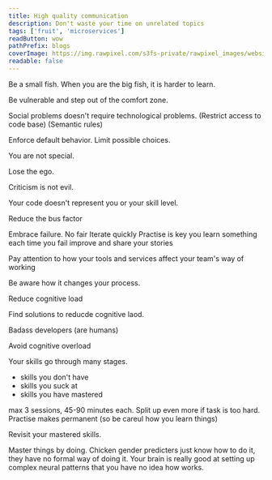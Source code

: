 ```yaml
---
title: High quality communication
description: Don't waste your time on unrelated topics
tags: ['fruit', 'microservices']
readButton: wow
pathPrefix: blogs
coverImage: https://img.rawpixel.com/s3fs-private/rawpixel_images/website_content/pd48batch9-10-nap_1.jpg?w=1000&dpr=1&fit=default&crop=default&q=65&vib=3&con=3&usm=15&bg=F4F4F3&ixlib=js-2.2.1&s=2c65ba4fca60aae1f04eead317aeb992
readable: false
---
```



Be a small fish.
When you are the big fish, it is harder to learn.

Be vulnerable and step out of the comfort zone.

Social problems doesn't require technological problems.
(Restrict access to code base)
(Semantic rules)

Enforce default behavior. Limit possible choices.

You are not special.

Lose the ego.

Criticism is not evil.

Your code doesn't represent you or your skill level.

Reduce the bus factor

Embrace failure.
No fair
Iterate quickly
Practise is key
you learn something each time you fail
improve and share your stories

Pay attention to how your tools and services affect your team's way of working

Be aware how it changes your process.

Reduce cognitive load

Find solutions to reducde cognitive laod.

Badass developers (are humans)

Avoid cognitive overload

Your skills go through many stages.

- skills you don't have
- skills you suck at
- skills you have mastered

max 3 sessions, 45-90 minutes each.
Split up even more if task is too hard.
Practise makes permanent (so be careul how you learn things)

Revisit your mastered skills.

Master things by doing.
Chicken gender predicters just know how to do it, they have no formal way of doing it. Your brain is really good at setting up complex neural patterns that you have no idea how works.